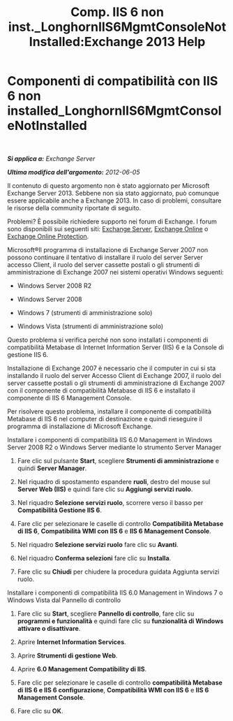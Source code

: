 ﻿---
title: 'Comp. IIS 6 non inst._LonghornIIS6MgmtConsoleNotInstalled:Exchange 2013 Help'
TOCTitle: Componenti di compatibilità con IIS 6 non installed_LonghornIIS6MgmtConsoleNotInstalled
ms:assetid: 8358eafb-def7-4b8d-8fe1-623bc5a0e20e
ms:mtpsurl: https://technet.microsoft.com/it-it/library/ms.exch.setupreadiness.longhorniis6mgmtconsolenotinstalled(v=EXCHG.150)
ms:contentKeyID: 50481078
ms.date: 05/22/2018
mtps_version: v=EXCHG.150
ms.translationtype: MT
---

# Componenti di compatibilità con IIS 6 non installed\_LonghornIIS6MgmtConsoleNotInstalled

 

_**Si applica a:** Exchange Server_

_**Ultima modifica dell'argomento:** 2012-06-05_

Il contenuto di questo argomento non è stato aggiornato per Microsoft Exchange Server 2013. Sebbene non sia stato aggiornato, può comunque essere applicabile anche a Exchange 2013. In caso di problemi, consultare le risorse della community riportate di seguito.

Problemi? È possibile richiedere supporto nei forum di Exchange. I forum sono disponibili sui seguenti siti: [Exchange Server](https://go.microsoft.com/fwlink/p/?linkid=60612), [Exchange Online](https://go.microsoft.com/fwlink/p/?linkid=267542) o [Exchange Online Protection](https://go.microsoft.com/fwlink/p/?linkid=285351).

Microsoft®Il programma di installazione di Exchange Server 2007 non possono continuare il tentativo di installare il ruolo del server Server accesso Client, il ruolo del server cassette postali o gli strumenti di amministrazione di Exchange 2007 nei sistemi operativi Windows seguenti:

  - Windows Server 2008 R2

  - Windows Server 2008

  - Windows 7 (strumenti di amministrazione solo)

  - Windows Vista (strumenti di amministrazione solo)

Questo problema si verifica perché non sono installati i componenti di compatibilità Metabase di Internet Information Server (IIS) 6 e la Console di gestione IIS 6.

Installazione di Exchange 2007 è necessario che il computer in cui si sta installando il ruolo del server Accesso Client di Exchange 2007, il ruolo del server cassette postali o gli strumenti di amministrazione di Exchange 2007 con il componente di compatibilità Metabase di IIS 6 e installato il componente di IIS 6 Management Console.

Per risolvere questo problema, installare il componente di compatibilità Metabase di IIS 6 nel computer di destinazione e quindi rieseguire il programma di installazione di Microsoft Exchange.

Installare i componenti di compatibilità IIS 6.0 Management in Windows Server 2008 R2 o Windows Server mediante lo strumento Server Manager

1.  Fare clic sul pulsante **Start**, scegliere **Strumenti di amministrazione** e quindi **Server Manager**.

2.  Nel riquadro di spostamento espandere **ruoli**, destro del mouse sul **Server Web (IIS)** e quindi fare clic su **Aggiungi servizi ruolo**.

3.  Nel riquadro **Selezione servizi ruolo**, scorrere verso il basso per **Compatibilità Gestione IIS 6**.

4.  Fare clic per selezionare le caselle di controllo **Compatibilità Metabase di IIS 6**, **Compatibilità WMI con IIS 6** e **IIS 6 Management Console**.

5.  Nel riquadro **Selezione servizi ruolo** fare clic su **Avanti**.

6.  Nel riquadro **Conferma selezioni** fare clic su **Installa**.

7.  Fare clic su **Chiudi** per chiudere la procedura guidata Aggiunta servizi ruolo.

Installare i componenti di compatibilità IIS 6.0 Management in Windows 7 o Windows Vista dal Pannello di controllo

1.  Fare clic su **Start**, scegliere **Pannello di controllo**, fare clic su **programmi e funzionalità** e quindi fare clic su **funzionalità di Windows attivare o disattivare**.

2.  Aprire **Internet Information Services**.

3.  Aprire **Strumenti di gestione Web**.

4.  Aprire **6.0 Management Compatibility di IIS**.

5.  Fare clic per selezionare le caselle di controllo **compatibilità Metabase di IIS 6 e IIS 6 configurazione**, **Compatibilità WMI con IIS 6** e **IIS 6 Management Console**.

6.  Fare clic su **OK**.

